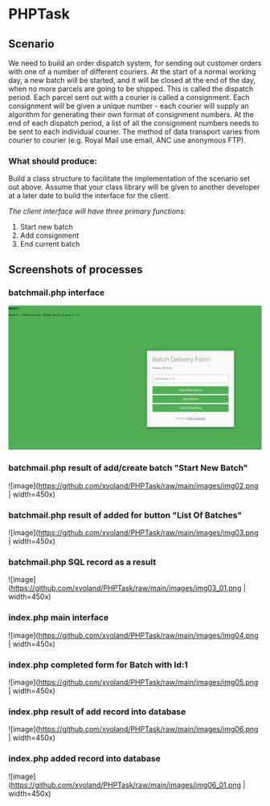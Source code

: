 # PHPTask
## Scenario
We need to build an order dispatch system, for sending out customer orders with one of a number of different couriers.
At the start of a normal working day, a new batch will be started, and it will be closed at the end of the day, when no more parcels are going to be shipped. This is called the dispatch period.
Each parcel sent out with a courier is called a consignment. Each consignment will be given a unique number - each courier will supply an algorithm for generating their own format of consignment numbers.
At the end of each dispatch period, a list of all the consignment numbers needs to be sent to each individual courier. The method of data transport varies from courier to courier (e.g. Royal Mail use email, ANC use anonymous FTP).

### What should produce:
Build a class structure to facilitate the implementation of the scenario set out above. Assume that your class library will be given to another developer at a later date to build the interface for the client.

*The client interface will have three primary functions:*

1. Start new batch
2. Add consignment
3. End current batch

## Screenshots of processes

### batchmail.php interface

![image](https://github.com/xvoland/PHPTask/raw/main/images/img01.png)

### batchmail.php result of add/create batch "Start New Batch"

![image](https://github.com/xvoland/PHPTask/raw/main/images/img02.png  | width=450x)

### batchmail.php result of added for button "List Of Batches"

![image](https://github.com/xvoland/PHPTask/raw/main/images/img03.png  | width=450x)

### batchmail.php SQL record as a result 

![image](https://github.com/xvoland/PHPTask/raw/main/images/img03_01.png  | width=450x)

### index.php main interface

![image](https://github.com/xvoland/PHPTask/raw/main/images/img04.png  | width=450x)

### index.php completed form for Batch with Id:1

![image](https://github.com/xvoland/PHPTask/raw/main/images/img05.png  | width=450x)

### index.php result of add record into database

![image](https://github.com/xvoland/PHPTask/raw/main/images/img06.png  | width=450x)

### index.php added record into database

![image](https://github.com/xvoland/PHPTask/raw/main/images/img06_01.png  | width=450x)

